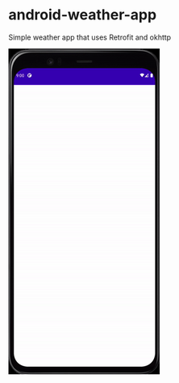 # android-weather-app
Simple weather app that uses Retrofit and okhttp


  <img width="300" height="645" src="https://github.com/RamziJabali/android-weather-app/blob/main/ScreenCapture/android3DLoading.gif">
